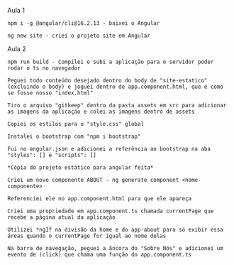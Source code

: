 Aula 1

    npm i -g @angular/cli@16.2.13 - baixei o Angular

    ng new site - criei o projeto site em Angular

Aula 2

    npm run build - Compilei e subi a aplicação para o servidor poder rodar o ts no navegador

    Peguei todo conteúdo desejado dentro do body de "site-estatico" (excluindo o body) e joguei dentro de app.component.html, que é como se fosse nosso "index.html"

    Tiro o arquivo "gitkeep" dentro da pasta assets em src para adicionar as imagens da aplicação e colei as imagens dentro de assets

    Copiei os estilos para o "style.css" global

    Instalei o bootstrap com "npm i bootstrap"

    Fui no angular.json e adicionei a referência ao bootstrap na aba "styles": [] e "scripts": []

    *Cópia do projeto estático para angular feita*

    Criei um novo componente ABOUT - ng generate component <nome-componente>

    Referenciei ele no app.component.html para que ele apareça

    Criei uma propriedade em app.component.ts chamada currentPage que recebe a página atual da aplicação

    Utilizei *ngIf na divisão da home e do app-about para só exibir essa áreas quando o currentPage for igual ao nome delas

    Na barra de navegação, peguei a âncora do "Sobre Nós" e adicionei um evento de (click) que chama uma função do app.component.ts